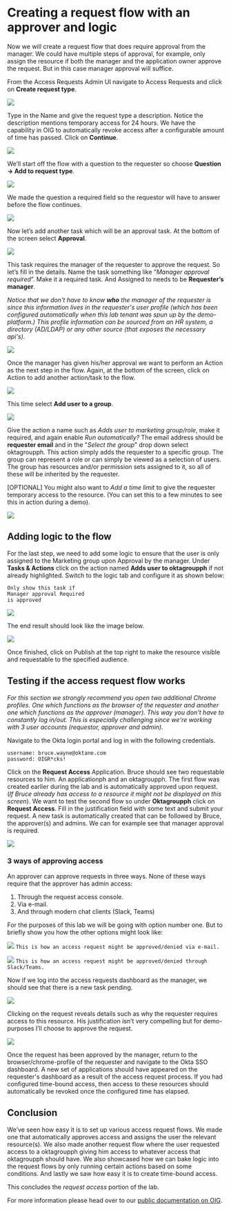 # Creating a request flow with an approver and logic

Now we will create a request flow that does require approval from the manager. We could have multiple steps of approval, for example, only assign the resource if both the manager and the application owner approve the request. But in this case manager approval will suffice.

From the Access Requests Admin UI navigate to Access Requests and click on **Create request type**.

![](https://raw.githubusercontent.com/Youssefmadani/OIG-Lab/main/Images/step4-1.png)

Type in the Name and give the request type a description. Notice the description mentions temporary access for 24 hours. We have the capability in OIG to automatically revoke access after a configurable amount of time has passed. Click on **Continue**.

![](https://raw.githubusercontent.com/Youssefmadani/OIG-Lab/main/Images/step4-2.png)

We’ll start off the flow with a question to the requester so choose **Question → Add to request type**.

![](https://raw.githubusercontent.com/Youssefmadani/OIG-Lab/main/Images/step4-3.png)

We made the question a required field so the requestor will have to answer before the flow continues. 

![](https://raw.githubusercontent.com/Youssefmadani/OIG-Lab/main/Images/step4-4.png)

Now let’s add another task which will be an approval task. At the bottom of the screen select **Approval**. 

![](https://raw.githubusercontent.com/Youssefmadani/OIG-Lab/main/Images/step4-5.png)

This task requires the manager of the requester to approve the request.  So let’s fill in the details. Name the task something like “*Manager approval required*”. Make it a required task. And Assigned to needs to be **Requester’s manager**. 

*Notice that we don't have to know **who** the manager of the requester is since this information lives in the requester's user profile (which has been configured automatically when this lab tenant was spun up by the demo-platform.) This profile information can be sourced from an HR system, a directory (AD/LDAP) or any other source (that exposes the necessary api's).*

![](https://raw.githubusercontent.com/Youssefmadani/OIG-Lab/main/Images/step4-6.png)

Once the manager has given his/her approval we want to perform an Action as the next step in the flow. Again, at the bottom of the screen, click on Action to add another action/task to the flow. 

![](https://raw.githubusercontent.com/Youssefmadani/OIG-Lab/main/Images/step4-8.png)

This time select **Add user to a group**.

![](https://raw.githubusercontent.com/Youssefmadani/OIG-Lab/main/Images/step4-9.png)

Give the action a name such as *Adds user to marketing group/role*, make it required, and again enable *Run automatically?* The email address should be **requester email** and in the "*Select the group*" drop down select oktagroupph. This action simply adds the requester to a specific group. The group can represent a role or can simply be viewed as a selection of users. The group has resources and/or permission sets assigned to it, so all of these will be inherited by the requester.

[OPTIONAL] You might also want to *Add a time limit* to give the requester temporary access to the resource. (You can set this to a few minutes to see this in action during a demo).

![](https://raw.githubusercontent.com/Youssefmadani/OIG-Lab/main/Images/step4-10.png)

## Adding logic to the flow

For the last step, we need to add some logic to ensure that the user is only assigned to the Marketing group upon Approval by the manager. Under **Tasks & Actions** click on the action named **Adds user to oktagroupph** if not already highlighted. Switch to the logic tab and configure it as shown below: 

```
Only show this task if
Manager approval Required
is approved
```

![](https://raw.githubusercontent.com/Youssefmadani/OIG-Lab/main/Images/step4-11.png)

The end result should look like the image below.

![](https://raw.githubusercontent.com/Youssefmadani/OIG-Lab/main/Images/step4-12.png)

Once finished, click on Publish at the top right to make the resource visible and requestable to the specified audience. 

## Testing if the access request flow works

*For this section we strongly recommend you open two additional Chrome profiles. One which functions as the browser of the requester and another one which functions as the approver (manager). This way you don't have to constantly log in/out. This is especially challenging since we're working with 3 user accounts (requestor, approver and admin).*

Navigate to the Okta login portal and log in with the following credentials.

```
username: bruce.wayne@oktane.com
password: OIGR*cks!
```

Click on the **Request Access** Application. Bruce should see two requestable resources to him. An applicationph and an oktagroupph. The first flow was created earlier during the lab and is automatically approved upon request. (*If Bruce already has access to a resource it might not be displayed on this screen*). We want to test the second flow so under **Oktagroupph** click on **Request Access**. Fill in the justification field with some text and submit your request. A new task is automatically created that can be followed by Bruce, the approver(s) and admins. We can for example see that manager approval is required. 

![](https://raw.githubusercontent.com/Youssefmadani/OIG-Lab/main/Images/step4-13.png)

### 3 ways of approving access

An approver can approve requests in three ways. None of these ways require that the approver has admin access:

1. Through the request access console.
2. Via e-mail.
3. And through modern chat clients (Slack, Teams)

For the purposes of this lab we will be going with option number one. But to briefly show you how the other options might look like:

![](https://raw.githubusercontent.com/Youssefmadani/OIG-Lab/main/Images/step4-14.png)
`This is how an access request might be approved/denied via e-mail.`

![](https://raw.githubusercontent.com/Youssefmadani/OIG-Lab/main/Images/step4-15.png)
`This is how an access request might be approved/denied through Slack/Teams.`

Now if we log into the access requests dashboard as the manager, we should see that there is a new task pending. 

![](https://raw.githubusercontent.com/Youssefmadani/OIG-Lab/main/Images/step4-16.png)

Clicking on the request reveals details such as why the requester requires access to this resource. His justification isn’t very compelling but for demo-purposes I’ll choose to approve the request. 

![](https://raw.githubusercontent.com/Youssefmadani/OIG-Lab/main/Images/step4-17.png)

Once the request has been approved by the manager, return to the browser/chrome-profile of the requester and navigate to the Okta SSO dashboard. A new set of applications should have appeared on the requester's dashboard as a result of the access request process. If you had configured time-bound access, then access to these resources should automatically be revoked once the configured time has elapsed. 

## Conclusion 

We’ve seen how easy it is to set up various access request flows. We made one that automatically approves access and assigns the user the relevant resource(s). We also made another request flow where the user requested access to a oktagroupph giving him access to whatever access that oktagroupph should have. We also showcased how we can bake logic into the request flows by only running certain actions based on some conditions. And lastly we saw how easy it is to create time-bound access.

This concludes the *request access* portion of the lab.

For more information please head over to our [public documentation on OIG](https://help.okta.com/en-us/Content/Topics/identity-governance/iga.htm).


